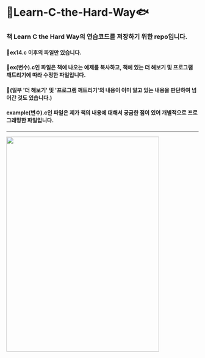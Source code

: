 # 🐒Learn-C-the-Hard-Way🐟
### 책 Learn C the Hard Way의 연습코드를 저장하기 위한 repo입니다.   
#### 🤔ex14.c 이후의 파일만 있습니다.
#### 🤔ex(변수).c인 파일은 책에 나오는 예제를 복사하고, 책에 있는 더 해보기 및 프로그램 깨트리기에 따라 수정한 파일입니다.
#### 🤔(일부 '더 해보기' 및 '프로그램 깨트리기'의 내용이 이미 알고 있는 내용을 판단하여 넘어간 것도 있습니다.)

#### example(변수).c인 파일은 제가 책의 내용에 대해서 궁금한 점이 있어 개별적으로 프로그래밍한 파일입니다. 
<hr/>
<img src="../master/cover.jpg" width="400px" height="565px" ></img>
